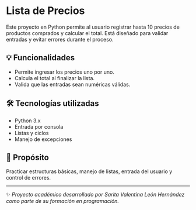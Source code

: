 # Lista de Precios

Este proyecto en Python permite al usuario registrar hasta 10 precios de productos comprados y calcular el total. Está diseñado para validar entradas y evitar errores durante el proceso.

## 💡 Funcionalidades

- Permite ingresar los precios uno por uno.
- Calcula el total al finalizar la lista.
- Valida que las entradas sean numéricas válidas.

## 🛠️ Tecnologías utilizadas

- Python 3.x
- Entrada por consola
- Listas y ciclos
- Manejo de excepciones

## 🎯 Propósito

Practicar estructuras básicas, manejo de listas, entrada del usuario y control de errores.

---

✨ *Proyecto académico desarrollado por Sarita Valentina León Hernández como parte de su formación en programación.*
